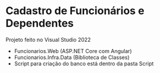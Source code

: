 # Cadastro de Funcionários e Dependentes

Projeto feito no Visual Studio 2022

- Funcionarios.Web (ASP.NET Core com Angular)
- Funcionarios.Infra.Data (Biblioteca de Classes)
- Script para criação do banco está dentro da pasta Script
